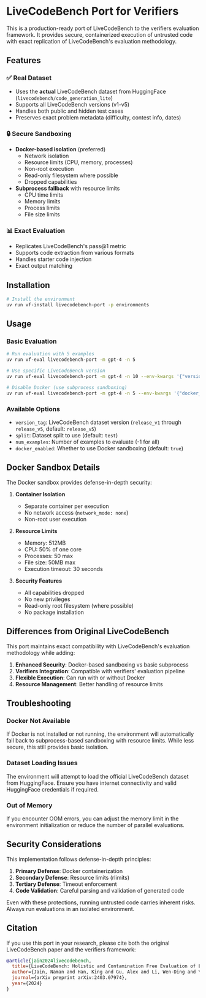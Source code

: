 # LiveCodeBench Port for Verifiers

This is a production-ready port of LiveCodeBench to the verifiers evaluation framework. It provides secure, containerized execution of untrusted code with exact replication of LiveCodeBench's evaluation methodology.

## Features

### ✅ Real Dataset
- Uses the **actual** LiveCodeBench dataset from HuggingFace (`livecodebench/code_generation_lite`)
- Supports all LiveCodeBench versions (v1-v5)
- Handles both public and hidden test cases
- Preserves exact problem metadata (difficulty, contest info, dates)

### 🔒 Secure Sandboxing
- **Docker-based isolation** (preferred)
  - Network isolation
  - Resource limits (CPU, memory, processes)
  - Non-root execution
  - Read-only filesystem where possible
  - Dropped capabilities
- **Subprocess fallback** with resource limits
  - CPU time limits
  - Memory limits  
  - Process limits
  - File size limits

### 📊 Exact Evaluation
- Replicates LiveCodeBench's pass@1 metric
- Supports code extraction from various formats
- Handles starter code injection
- Exact output matching

## Installation

```bash
# Install the environment
uv run vf-install livecodebench-port -p environments
```

## Usage

### Basic Evaluation
```bash
# Run evaluation with 5 examples
uv run vf-eval livecodebench-port -m gpt-4 -n 5

# Use specific LiveCodeBench version
uv run vf-eval livecodebench-port -m gpt-4 -n 10 --env-kwargs '{"version_tag": "release_v3"}'

# Disable Docker (use subprocess sandboxing)
uv run vf-eval livecodebench-port -m gpt-4 -n 5 --env-kwargs '{"docker_enabled": false}'
```

### Available Options

- `version_tag`: LiveCodeBench dataset version (`release_v1` through `release_v5`, default: `release_v5`)
- `split`: Dataset split to use (default: `test`)
- `num_examples`: Number of examples to evaluate (-1 for all)
- `docker_enabled`: Whether to use Docker sandboxing (default: `true`)

## Docker Sandbox Details

The Docker sandbox provides defense-in-depth security:

1. **Container Isolation**
   - Separate container per execution
   - No network access (`network_mode: none`)
   - Non-root user execution

2. **Resource Limits**
   - Memory: 512MB
   - CPU: 50% of one core
   - Processes: 50 max
   - File size: 50MB max
   - Execution timeout: 30 seconds

3. **Security Features**
   - All capabilities dropped
   - No new privileges
   - Read-only root filesystem (where possible)
   - No package installation

## Differences from Original LiveCodeBench

This port maintains exact compatibility with LiveCodeBench's evaluation methodology while adding:

1. **Enhanced Security**: Docker-based sandboxing vs basic subprocess
2. **Verifiers Integration**: Compatible with verifiers' evaluation pipeline
3. **Flexible Execution**: Can run with or without Docker
4. **Resource Management**: Better handling of resource limits

## Troubleshooting

### Docker Not Available
If Docker is not installed or not running, the environment will automatically fall back to subprocess-based sandboxing with resource limits. While less secure, this still provides basic isolation.

### Dataset Loading Issues
The environment will attempt to load the official LiveCodeBench dataset from HuggingFace. Ensure you have internet connectivity and valid HuggingFace credentials if required.

### Out of Memory
If you encounter OOM errors, you can adjust the memory limit in the environment initialization or reduce the number of parallel evaluations.

## Security Considerations

This implementation follows defense-in-depth principles:

1. **Primary Defense**: Docker containerization
2. **Secondary Defense**: Resource limits (rlimits)
3. **Tertiary Defense**: Timeout enforcement
4. **Code Validation**: Careful parsing and validation of generated code

Even with these protections, running untrusted code carries inherent risks. Always run evaluations in an isolated environment.

## Citation

If you use this port in your research, please cite both the original LiveCodeBench paper and the verifiers framework:

```bibtex
@article{jain2024livecodebench,
  title={LiveCodeBench: Holistic and Contamination Free Evaluation of Large Language Models for Code},
  author={Jain, Naman and Han, King and Gu, Alex and Li, Wen-Ding and Yan, Fanjia and Zhang, Tianjun and Wang, Sida and Solar-Lezama, Armando and Sen, Koushik and Stoica, Ion},
  journal={arXiv preprint arXiv:2403.07974},
  year={2024}
}
```
